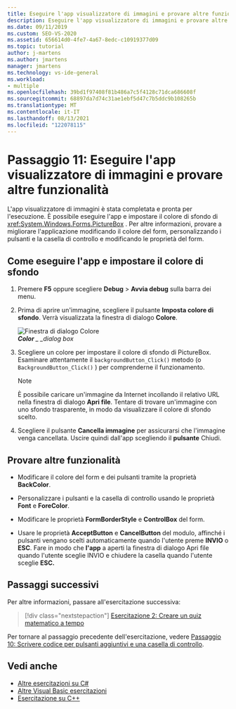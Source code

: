```yaml
---
title: Eseguire l'app visualizzatore di immagini e provare altre funzionalità
description: Eseguire l'app visualizzatore di immagini e provare altre funzionalità nell'esercitazione Creare un visualizzatore di immagini.
ms.date: 09/11/2019
ms.custom: SEO-VS-2020
ms.assetid: 656614d0-4fe7-4a67-8edc-c10919377d09
ms.topic: tutorial
author: j-martens
ms.author: jmartens
manager: jmartens
ms.technology: vs-ide-general
ms.workload:
- multiple
ms.openlocfilehash: 39bd1f97408f81b486a7c5f4128c71dca686608f
ms.sourcegitcommit: 68897da7d74c31ae1ebf5d47c7b5ddc9b108265b
ms.translationtype: MT
ms.contentlocale: it-IT
ms.lasthandoff: 08/13/2021
ms.locfileid: "122078115"
---
```

# <a name="step-11-run-your-picture-viewer-app-and-try-other-features"></a>Passaggio 11: Eseguire l'app visualizzatore di immagini e provare altre funzionalità

L'app visualizzatore di immagini è stata completata e pronta per l'esecuzione. È possibile eseguire l'app e impostare il colore di sfondo di <xref:System.Windows.Forms.PictureBox> . Per altre informazioni, provare a migliorare l'applicazione modificando il colore del form, personalizzando i pulsanti e la casella di controllo e modificando le proprietà del form.

## <a name="how-to-run-your-app-and-set-the-background-color"></a>Come eseguire l'app e impostare il colore di sfondo

1. Premere **F5** oppure scegliere **Debug** > **Avvia debug** sulla barra dei menu.

1. Prima di aprire un'immagine, scegliere il pulsante **Imposta colore di sfondo**. Verrà visualizzata la finestra di dialogo **Colore**.

     ![Finestra di dialogo Colore](../ide/media/express_colordialog.png)<br/>
***Color** _ _dialog box*

1. Scegliere un colore per impostare il colore di sfondo di PictureBox. Esaminare attentamente il `backgroundButton_Click()` metodo (o `BackgroundButton_Click()` ) per comprenderne il funzionamento.

    > [!NOTE]
    > È possibile caricare un'immagine da Internet incollando il relativo URL nella finestra di dialogo **Apri file**. Tentare di trovare un'immagine con uno sfondo trasparente, in modo da visualizzare il colore di sfondo scelto.

1. Scegliere il pulsante **Cancella immagine** per assicurarsi che l'immagine venga cancellata. Uscire quindi dall'app scegliendo il **pulsante** Chiudi.

## <a name="try-other-features"></a>Provare altre funzionalità

* Modificare il colore del form e dei pulsanti tramite la proprietà **BackColor**.

* Personalizzare i pulsanti e la casella di controllo usando le proprietà **Font** e **ForeColor**.

* Modificare le proprietà **FormBorderStyle** e **ControlBox** del form.

* Usare le proprietà **AcceptButton** e **CancelButton** del modulo, affinché i pulsanti vengano scelti automaticamente quando l'utente preme **INVIO** o **ESC**. Fare in modo che **l'app** a  aperti la finestra di dialogo Apri file quando l'utente sceglie INVIO e chiudere la casella quando l'utente sceglie **ESC.**

## <a name="next-steps"></a>Passaggi successivi

Per altre informazioni, passare all'esercitazione successiva:

> [!div class="nextstepaction"]
> [Esercitazione 2: Creare un quiz matematico a tempo](../ide/tutorial-2-create-a-timed-math-quiz.md)

Per tornare al passaggio precedente dell'esercitazione, vedere [Passaggio 10: Scrivere codice per pulsanti aggiuntivi e una casella di controllo](../ide/step-10-write-code-for-additional-buttons-and-a-check-box.md).

## <a name="see-also"></a>Vedi anche

* [Altre esercitazioni su C#](../get-started/csharp/index.yml)
* [Altre Visual Basic esercitazioni](../get-started/visual-basic/index.yml)
* [Esercitazione su C++](/cpp/get-started/tutorial-console-cpp)